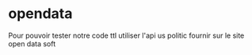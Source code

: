 # opendata
Pour pouvoir tester notre code ttl utiliser l'api us politic fournir sur le site open data soft

